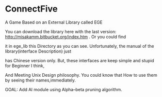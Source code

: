 ConnectFive
===========

A Game Based on an External Library called EGE

You can download the library here with the last version: http://misakamm.bitbucket.org/index.htm . Or you could find 

it in ege_lib this Directory as you can see. Unfortunately, the manual of the library(interface Description) just 

has Chinese version only. But, these interfaces are keep simple and stupid for Beginner I think, 

And Meeting Unix Design philosophy. You could know that How to use them by seeing their names,immediately.



GOAL:
Add AI module using Alpha–beta pruning algorithm.
